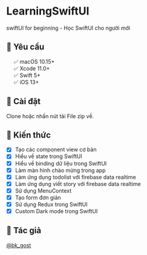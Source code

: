 # LearningSwiftUI
swiftUI for beginning - Học SwiftUI cho người mới 

## 🔷  Yêu cầu 

&nbsp;&nbsp;&nbsp;&nbsp;&nbsp;✅ macOS 10.15+  
&nbsp;&nbsp;&nbsp;&nbsp;&nbsp;✅ Xcode 11.0+  
&nbsp;&nbsp;&nbsp;&nbsp;&nbsp;✅ Swift 5+  
&nbsp;&nbsp;&nbsp;&nbsp;&nbsp;✅ iOS 13+  

## 🔷 Cài đặt 

Clone hoặc nhấn nút tải File zip về. 

## 🔷 Kiến thức 

- [x] Tạo các component view cơ bản
- [x] Hiểu về state trong SwiftUI 
- [x] Hiểu về binding dữ liệu trong SwiftUI 
- [x] Làm màn hình chào mừng trong app 
- [x] Làm ứng dụng todolist với firebase data realtime
- [x] Làm ứng dụng viết story với firebase data realtime 
- [x] Sử dụng MenuContext
- [x] Tạo form đơn giản
- [x] Sử dụng Redux trong SwiftUI
- [x] Custom Dark mode trong SwiftUI
## 🔷 Tác giả

[@bk_gost](https://twitter.com/bk_gost)
